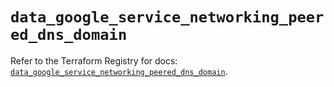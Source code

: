 # `data_google_service_networking_peered_dns_domain`

Refer to the Terraform Registry for docs: [`data_google_service_networking_peered_dns_domain`](https://registry.terraform.io/providers/hashicorp/google/6.36.0/docs/data-sources/service_networking_peered_dns_domain).
